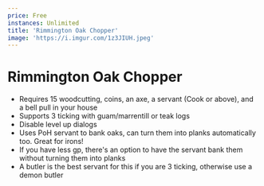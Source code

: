 ```yaml
---
price: Free
instances: Unlimited
title: 'Rimmington Oak Chopper'
image: 'https://i.imgur.com/1z3JIUH.jpeg'
---
```


# Rimmington Oak Chopper
- Requires 15 woodcutting, coins, an axe, a servant (Cook or above), and a bell pull in your house
- Supports 3 ticking with guam/marrentill or teak logs
- Disable level up dialogs
- Uses PoH servant to bank oaks, can turn them into planks automatically too. Great for irons!
- If you have less gp, there's an option to have the servant bank them without turning them into 
  planks
- A butler is the best servant for this if you are 3 ticking, otherwise use a demon butler